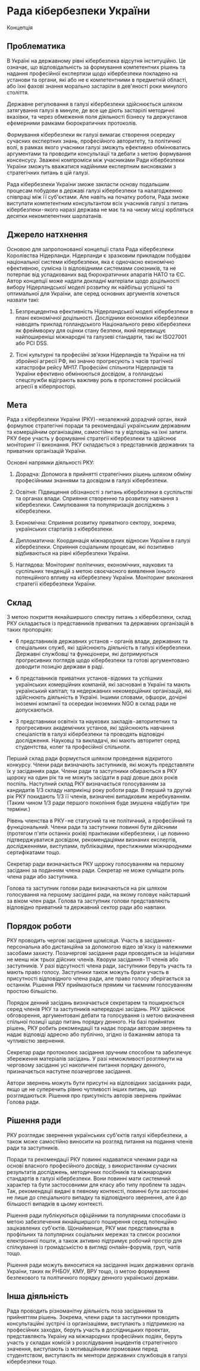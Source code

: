 # Рада кібербезпеки України
Концепція

## Проблематика

В Україні на державному рівні кібербезпека відсутня інституційно. Це означає, що відповідальність за формування компетентних рішень та надання професійної експертизи щодо кібербезпеки покладено на установи та органи, які або не є компетентними в предметній області, або їхні фахові знання морально застаріли в дев'яності роки минулого століття.

Державне регулювання в галузі кібербезпеки здійснюється шляхом затягування галузі в минуле, де все ще діють застарілі методичні вказівки, та через обмеження поля діяльності бізнесу та держустанов ефемерними рамками бюрократичних протоколів.

Формування кібербезпеки як галузі вимагає створення осередку сучасних експертних знань, професійного авторитету, та політичної волі, в рамках якого учасники галузі зможуть ефективно обмінюватись аргументами та проводити консультації та дебати з метою формування консенсусу. Зважені компроміси між учасниками Ради кібербезпеки України зможуть вважатися надійними експертним висновками з стратегічних питань в цій галузі.

Рада кібербезпеки України зможе закласти основу подальшим процесам побудови в державі галузі кібербезпеки та налагодженню співпраці між її суб'єктами. Але навіть на початку роботи, Рада зможе виступати компетентним консультантом всіх учасників галузі з питань кібербезпеки - якого наразі держава не має та на чиєму місці юрбляться десятки некомпетентних шарлатанів.

## Джерело натхнення

Основою для запропонованої концепції стала Рада кібербезпеки Королівства Нідерланди. Нідерланди є зразковим прикладом побудови національної системи кібербезпеки, яка є одночасно економічно ефективною, сумісна із відповідними системами союзників, та не потерпає від успадкованих вад бюрократичних апаратів НАТО та ЄС. Автор концепції може надати докладні матеріали щодо доцільності вибору Нідерландської моделі розвитку як найбільш успішної та оптимальної для України, але серед основних аргументів хочеться назвати такі:

1. Безпрецедентна ефективність Нідерландської моделі кібербезпеки в плані економічної доцільності. Дослідники економіки кібербезпеки наводять приклад голландського Національного ревю кібербезпеки як фреймворку для оцінки стану безпеки, який перевищує найпоширеніші міжнародні та галузеві стандарти, такі як ISO27001 або PCI DSS.

2. Тісні культурні та професійні зв'язки Нідерландів та України на тлі збройної агресії РФ, які значно прогресують з часів трагічної катастрофи рейсу MH17. Професійні спільноти Нідерландів та України ефективно обмінюються досвідом, а голландські спецслужби відіграють важливу роль в протистоянні російській агресії в кіберпросторі.

## Мета

Рада з кібербезпеки України (РКУ) - незалежний дорадчий орган, який формулює стратегічні поради та рекомендації українським державним та комерційним організаціям, самостійно та у відповідь на їхні запити. РКУ бере участь у формуванні стратегії кібербезпеки та здійснює моніторинг її виконання. РКУ складається з представників державних та приватних організацій України.

Основні напрямки діяльності РКУ:

1. Дорадча: Допомога в прийнятті стратегічних рішень шляхом обміну професійними знаннями та досвідом в галузі кібербезпеки.

2. Освітня: Підвищення обізнаності з питань кібербезпеки в суспільстві та органах влади. Сприяння створенню та розвитку навчання з кібербезпеки. Симулювання та популяризація досліджень з кібербезпеки.

3. Економічна: Сприяння розвитку приватного сектору, зокрема, українських стартапів з кібербезпеки.

4. Дипломатична: Координація міжнародних відносин України в галузі кібербезпеки. Сприяння соціальним процесам, які позитивно відбиваються на рівні кібербезпеки України.

5. Наглядова: Моніторинг політичних, економічних, наукових та суспільних тенденцій з метою своєчасного виявлення їхнього потенційного впливу на кібербезпеку України. Моніторинг виконання стратегії кібербезпеки України.

## Склад

З метою покриття якнайширшого спектру питань з кібербезпеки, склад РКУ складається із представників приватних та державних організацій в таких пропорціях:

- 6 представників державних установ – органів влади, державних та спеціальних служб, які здійснюють діяльність в галузі кібербезпеки. Державні службовці та функціонери, які дотримуються прогресивних поглядів щодо кібербезпеки та готові аргументовано доводити позицію держави в раді.

- 6 представників приватних установ - відомих та успішних українських комерційних компаній, які засновані в Україні та мають український капітал; та недержавних некомерційних організацій, які здійснюють діяльність в Україні. Іншими словами, офшори, дочірні іноземні компанії та осередки іноземних NGO в склад ради не допускаються.

- 3 представники освітніх та наукових закладів - авторитетних та прогресивних академічних установ, які здійснюють навчання спеціалістів в галузі кібербезпеки та проводять відповідні дослідження. Науковці та викладачі, які мають авторитет серед студентства, колег та професійної спільноти.

Перший склад ради формується шляхом проведення відкритого конкурсу. Члени ради визначають заступників, які можуть представляти їх у засіданнях ради. Члени ради та заступники обираються в РКУ щороку на один рік та не можуть засідати в раді довше двох років поспіль. Наступний склад РКУ визначається голосуванням за кандидатів 1/3 складу наприкінці року роботи ради. В перший та другий рік РКУ покидають 1/3 її членів, визначені випадковим жеребкуванням. (Таким чином 1/3 ради першого покоління буде змушена «відбути» три терміни.)

Рівень членства в РКУ - не статусний та не політичний, а професійний та функціональний. Члени ради та заступники повинні бути дійсними (протягом п'яти останніх років) практиками кібербезпеки, і це повинно підтверджуватися досвідом, рекомендаціями визнаних експертів, дослідженнями, виступами, публікаціями, престижними міжнародними сертифікатами тощо.

Секретар ради визначається РКУ щороку голосуванням на першому засіданні за поданням члена ради. Секретар не може суміщати роль члена ради або заступника.

Голова та заступник голови ради визначаються на рік шляхом голосування на першому засіданні ради, на якому головує найстарший за віком член ради. Голова та заступник голови представляють відповідно приватний та державний сектор ради або навпаки.

## Порядок роботи

РКУ проводить чергові засідання щомісяця. Участь в засіданнях - персональна або дистанційна за допомогою відео зв'язку із належними засобами захисту. Позачергові засідання ради проводяться за ініціативи не менш ніж трьох дійсних членів. Кворум засідання - 11 членів або заступників. У разі відсутності члена ради, заступники беруть участь та мають право голосу. Заступники також можуть брати участь в присутності відповідного члена ради, але право голосу зберігається за останнім. Рішення РКУ приймаються прямим чи таємним голосуванням простою більшістю.

Порядок денний засідань визначається секретарем та поширюється серед членів РКУ та заступників напередодні засідань. РКУ здійснює обговорення, аргументовані дебати та голосування із метою визначення спільної позиції щодо питань порядку денного. На базі прийнятих рішень, РКУ робить рекомендації та надає поради авторам звернень та надає відповіді адресно або публічно, згідно із бажанням автора та чутливістю звернення.

Секретар ради протоколює засідання зручним способом та забезпечує збереження матеріалів засідань. У разі неможливості розглянути на черговому засіданні усі накопичені питання порядку денного, призначається наступне позачергове засідання.

Автори звернень можуть бути присутні на відповідних засіданнях ради, якщо це не суперечить рівню чутливості інших питань, що розглядаються. Рішення про присутність авторів звернень приймає Голова ради.

## Рішення ради

РКУ розглядає звернення українських суб'єктів галузі кібербезпеки, а також може самостійно виносити на розгляд питання на подання членів ради та заступників.

Поради та рекомендації РКУ повинні надаватися членами ради на основі власного професійного досвіду, з використанням сучасних результатів досліджень, методичних посібників та міжнародних стандартів в галузі кібербезпеки. Вони повинні мати системний характер та бути застосовними для класу або типу проблем та задач. Так, рекомендації видані в певному контексті, повинні бути застосовні не лише до спеціального випадку та відповідного звернення, але й до більшості випадків в цьому контексті.

Рішення ради публікуються офіційними та популярними способами із метою забезпечення якнайширшого поширення серед потенційно зацікавлених суб'єктів. Щонайменше, РКУ має представництва в профільних та популярних соціальних мережах та список розсилки електронної пошти, а також активно підтримує робочий простір для спілкування із громадськістю в вигляді онлайн-форумів, груп, чатів тощо.

Рішення ради можуть виноситися на засідання інших державних органів України, таких як РНБОУ, КМУ, ВРУ тощо, із метою формування безпекового та політичного порядку денного української держави.

## Інша діяльність

Рада проводить різноманітну діяльність поза засіданнями та прийняттям рішень. Зокрема, члени ради та заступники проводять консультаційні зустрічі із організаціями, виступають з підтримкою на професійних заходах, беруть участь в дослідницьких проектах, представляють Україну на міжнародних професійних подіях, беруть участь у складах комісій з розслідування інцидентів стратегічного значення, виступають із мотиваційними промовами перед студентством, виступають як ментори державних службовців в галузі кібербезпеки тощо.